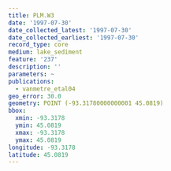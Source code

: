 ```yaml
---
title: PLM.W3
date: '1997-07-30'
date_collected_latest: '1997-07-30'
date_collected_earliest: '1997-07-30'
record_type: core
medium: lake_sediment
feature: '237'
description: ''
parameters: ~
publications:
  - vanmetre_etal04
geo_error: 30.0
geometry: POINT (-93.31780000000001 45.0819)
bbox:
  xmin: -93.3178
  ymin: 45.0819
  xmax: -93.3178
  ymax: 45.0819
longitude: -93.3178
latitude: 45.0819
---
```

